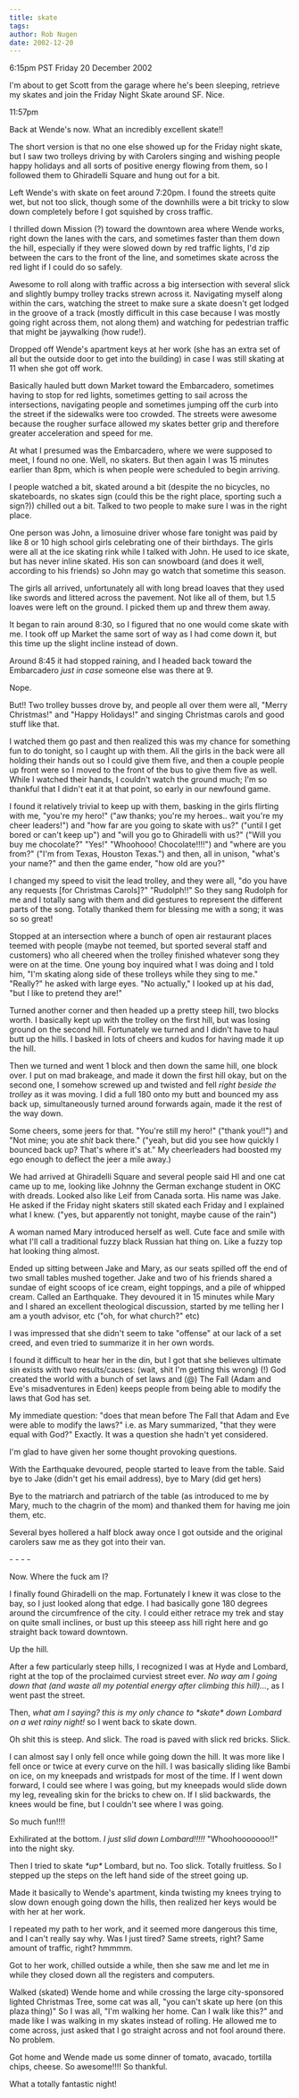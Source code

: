 ```yaml
---
title: skate
tags: 
author: Rob Nugen
date: 2002-12-20
---
```


<p class=date>6:15pm PST Friday 20 December 2002</p>

<p>I'm about to get Scott from the garage where he's been sleeping,
retrieve my skates and join the Friday Night Skate around SF.  Nice.</p>

<p class=date>11:57pm</p>

<p>Back at Wende's now.  What an incredibly excellent skate!!</p>

<p>The short version is that no one else showed up for the Friday
night skate, but I saw two trolleys driving by with Carolers singing
and wishing people happy holidays and all sorts of positive energy
flowing from them, so I followed them to Ghiradelli Square and hung
out for a bit.</p>

<p>Left Wende's with skate on feet around 7:20pm. I found the streets
quite wet, but not too slick, though some of the downhills were a bit
tricky to slow down completely before I got squished by cross
traffic.</p>

<p>I thrilled down Mission (?) toward the downtown area where Wende
works, right down the lanes with the cars, and sometimes faster than
them down the hill, especially if they were slowed down by red traffic
lights, I'd zip between the cars to the front of the line, and
sometimes skate across the red light if I could do so safely.</p>

<p>Awesome to roll along with traffic across a big intersection with
several slick and slightly bumpy trolley tracks strewn across it.
Navigating myself along within the cars, watching the street to make
sure a skate doesn't get lodged in the groove of a track (mostly
difficult in this case because I was mostly going right across them,
not along them) and watching for pedestrian traffic that might be
jaywalking (how rude!).</p>

<p>Dropped off Wende's apartment keys at her work (she has an extra
set of all but the outside door to get into the building) in case I
was still skating at 11 when she got off work.</p>

<p>Basically hauled butt down Market toward the Embarcadero, sometimes
having to stop for red lights, sometimes getting to sail across the
intersections, navigating people and sometimes jumping off the curb
into the street if the sidewalks were too crowded.  The streets were
awesome because the rougher surface allowed my skates better grip and
therefore greater acceleration and speed for me.</p>

<p>At what I presumed was the Embarcadero, where we were supposed to
meet, I found no one.  Well, no skaters.  But then again I was 15
minutes earlier than 8pm, which is when people were scheduled to begin
arriving.</p>

<p>I people watched a bit, skated around a bit (despite the no
bicycles, no skateboards, no skates sign (could this be the right
place, sporting such a sign?)) chilled out a bit.  Talked to two
people to make sure I was in the right place.</p>

<p>One person was John, a limosuine driver whose fare tonight was paid
by like 8 or 10 high school girls celebrating one of their birthdays.
The girls were all at the ice skating rink while I talked with John.
He used to ice skate, but has never inline skated.  His son can
snowboard (and does it well, according to his friends) so John may go
watch that sometime this season.</p>

<p>The girls all arrived, unfortunately all with long bread loaves
that they used like swords and littered across the pavement.  Not like
all of them, but 1.5 loaves were left on the ground.  I picked them up
and threw them away.</p>

<p>It began to rain around 8:30, so I figured that no one would come
skate with me.  I took off up Market the same sort of way as I had
come down it, but this time up the slight incline instead of down.</p>

<p>Around 8:45 it had stopped raining, and I headed back toward the
Embarcadero <em>just in case</em> someone else was there at 9.</p>

<p>Nope.</p>

<p>But!! Two trolley busses drove by, and people all over them were
all, "Merry Christmas!" and "Happy Holidays!" and singing Christmas
carols and good stuff like that.</p>

<p>I watched them go past and then realized this was my chance for
something fun to do tonight, so I caught up with them.  All the girls
in the back were all holding their hands out so I could give them
five, and then a couple people up front were so I moved to the front
of the bus to give them five as well.  While I watched their hands, I
couldn't watch the ground much; I'm so thankful that I didn't eat it
at that point, so early in our newfound game.</p>

<p>I found it relatively trivial to keep up with them, basking in the
girls flirting with me, "you're my hero!" ("aw thanks; you're my
heroes.. wait you're my cheer leaders!") and "how far are you going to
skate with us?" ("until I get bored or can't keep up") and "will you
go to Ghiradelli with us?"  ("Will you buy me chocolate?"  "Yes!"
"Whoohooo!  Chocolate!!!!") and "where are you from?" ("I'm from
Texas, Houston Texas.") and then, all in unison, "what's your name?"
and then the game ender, "how old are you?"</p>

<p>I changed my speed to visit the lead trolley, and they were all,
"do you have any requests [for Christmas Carols]?"  "Rudolph!!"  So
they sang Rudolph for me and I totally sang with them and did gestures
to represent the different parts of the song.  Totally thanked them
for blessing me with a song; it was so so great!</p>

<p>Stopped at an intersection where a bunch of open air restaurant
places teemed with people (maybe not teemed, but sported several staff
and customers) who all cheered when the trolley finished whatever song
they were on at the time.  One young boy inquired what I was doing and
I told him, "I'm skating along side of these trolleys while they sing
to me."  "Really?" he asked with large eyes.  "No actually," I looked
up at his dad, "but I like to pretend they are!"</p>

<p>Turned another corner and then headed up a pretty steep hill, two
blocks worth.  I basically kept up with the trolley on the first hill,
but was losing ground on the second hill.  Fortunately we turned and I
didn't have to haul butt up the hills.  I basked in lots of cheers and
kudos for having made it up the hill.</p>

<p>Then we turned and went 1 block and then down the same hill, one
block over.  I put on mad brakeage, and made it down the first hill
okay, but on the second one, I somehow screwed up and twisted and fell
<em>right beside the trolley</em> as it was moving.  I did a full 180
onto my butt and bounced my ass back up, simultaneously turned around
forwards again, made it the rest of the way down.</p>

<p>Some cheers, some jeers for that.  "You're still my hero!" ("thank
you!!") and "Not mine; you ate <em>shit</em> back there." ("yeah, but
did you see how quickly I bounced back up?  That's where it's at."  My
cheerleaders had boosted my ego enough to deflect the jeer a mile
away.)</p>

<p>We had arrived at Ghiradelli Square and several people said HI and
one cat came up to me, looking like Johnny the German exchange student
in OKC with dreads.  Looked also like Leif from Canada sorta.  His
name was Jake.  He asked if the Friday night skaters still skated each
Friday and I explained what I knew. ("yes, but apparently not tonight,
maybe cause of the rain")</p>

<p>A woman named Mary introduced herself as well.  Cute face and smile
with what I'll call a traditional fuzzy black Russian hat thing on.
Like a fuzzy top hat looking thing almost.</p>

<p>Ended up sitting between Jake and Mary, as our seats spilled off
the end of two small tables mushed together.  Jake and two of his
friends shared a sundae of eight scoops of ice cream, eight toppings,
and a pile of whipped cream.  Called an Earthquake.  They devoured it
in 15 minutes while Mary and I shared an excellent theological
discussion, started by me telling her I am a youth advisor, etc ("oh,
for what church?" etc)</p>

<p>I was impressed that she didn't seem to take "offense" at our lack
of a set creed, and even tried to summarize it in her own words.</p>

<p>I found it difficult to hear her in the din, but I got that she
believes ultimate sin exists with two results/causes: (wait, shit I'm
getting this wrong)  (!) God created the world with a bunch of set
laws and (@) The Fall (Adam and Eve's misadventures in Eden) keeps
people from being able to modify the laws that God has set.</p>

<p>My immediate question: "does that mean before The Fall that Adam
and Eve were able to modify the laws?" i.e. as Mary summarized, "that
they were equal with God?"  Exactly.  It was a question she hadn't yet
considered.</p>

<p>I'm glad to have given her some thought provoking questions.</p>

<p>With the Earthquake devoured, people started to leave from the
table.  Said bye to Jake (didn't get his email address), bye to Mary
(did get hers)</p>

<p>Bye to the matriarch and patriarch of the table (as introduced to
me by Mary, much to the chagrin of the mom) and thanked them for
having me join them, etc.</p>

<p>Several byes hollered a half block away once I got outside and the
original carolers saw me as they got into their van.</p>

<p>- - - -</p>

<p>Now.  Where the fuck am I?</p>

<p>I finally found Ghiradelli on the map.  Fortunately I knew it was
close to the bay, so I just looked along that edge.  I had basically
gone 180 degrees around the circumfrence of the city.  I could either
retrace my trek and stay on quite small inclines, or bust up this
steeep ass hill right here and go straight back toward downtown.</p>

<p>Up the hill.</p>

<p>After a few particularly steep hills, I recognized I was at Hyde
and Lombard, right at the top of the proclaimed curviest street ever.
<em>No way am I going down that (and waste all my potential energy
after climbing this hill)...</em>, as I went past the street.</p>

<p>Then, <em>what am I saying?  this is my only chance to *skate* down
Lombard on a wet rainy night!</em> so I went back to skate down.</p>

<p>Oh shit this is steep.  And slick.  The road is paved with slick
red bricks.  Slick.</p>

<p>I can almost say I only fell once while going down the hill.  It
was more like I fell once or twice at every curve on the hill.  I was
basically sliding like Bambi on ice, on my kneepads and wristpads for
most of the time.  If I went down forward, I could see where I was
going, but my kneepads would slide down my leg, revealing skin for the
bricks to chew on.  If I slid backwards, the knees would be fine, but
I couldn't see where I was going.</p>

<p>So much fun!!!!</p>

<p>Exhilirated at the bottom.  <em>I just slid down Lombard!!!!!</em>
"Whoohooooooo!!" into the night sky.</p>

<p>Then I tried to skate <em>*up*</em> Lombard, but no.  Too slick.
Totally fruitless.  So I stepped up the steps on the left hand side of
the street going up.</p>

<p>Made it basically to Wende's apartment, kinda twisting my knees
trying to slow down enough going down the hills, then realized her
keys would be with her at her work.</p>

<p>I repeated my path to her work, and it seemed more dangerous this
time, and I can't really say why.  Was I just tired?  Same streets,
right?  Same amount of traffic, right?  hmmmm.</p>

<p>Got to her work, chilled outside a while, then she saw me and let
me in while they closed down all the registers and computers.</p>

<p>Walked (skated) Wende home and while crossing the large
city-sponsored lighted Christmas Tree, some cat was all, "you can't
skate up here (on this plaza thing)" So I was all, "I'm walking her
home.  Can I walk like this?" and made like I was walking in my skates
instead of rolling.  He allowed me to come across, just asked that I
go straight across and not fool around there.  No problem.</p>

<p>Got home and Wende made us some dinner of tomato, avacado, tortilla
chips, cheese.  So awesome!!!!  So thankful.</p>

<p>What a totally fantastic night!</p>
